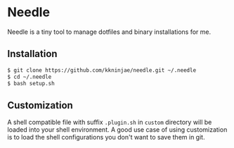 # Needle

Needle is a tiny tool to manage dotfiles and binary installations for me.

## Installation

```sh
$ git clone https://github.com/kkninjae/needle.git ~/.needle
$ cd ~/.needle
$ bash setup.sh
```


## Customization

A shell compatible file with suffix `.plugin.sh` in `custom` directory will be loaded into your shell environment.
A good use case of using customization is to load the shell configurations you don't want to save them in git.

